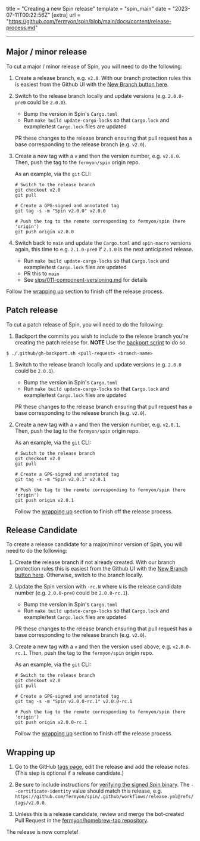 title = "Creating a new Spin release"
template = "spin_main"
date = "2023-07-11T00:22:56Z"
[extra]
url = "https://github.com/fermyon/spin/blob/main/docs/content/release-process.md"

---

## Major / minor release

To cut a major / minor release of Spin, you will need to do the following:

1. Create a release branch, e.g. `v2.0`. With our branch protection rules this is easiest from the Github UI with the [New Branch button here](https://github.com/fermyon/spin/branches).

1. Switch to the release branch locally and update versions (e.g. `2.0.0-pre0` could be `2.0.0`).
   - Bump the version in Spin's `Cargo.toml`
   - Run `make build update-cargo-locks` so that `Cargo.lock` and example/test `Cargo.lock` files are updated

   PR these changes to the release branch ensuring that pull request has a base corresponding to the release branch (e.g. `v2.0`).

1. Create a new tag with a `v` and then the version number, e.g. `v2.0.0`. Then, push the tag to the `fermyon/spin` origin repo.

    As an example, via the `git` CLI:

    ```
    # Switch to the release branch
    git checkout v2.0
    git pull

    # Create a GPG-signed and annotated tag
    git tag -s -m "Spin v2.0.0" v2.0.0

    # Push the tag to the remote corresponding to fermyon/spin (here 'origin')
    git push origin v2.0.0
    ```

1. Switch back to `main` and update the `Cargo.toml` and `spin-macro` versions again, this time to e.g. `2.1.0-pre0` if `2.1.0` is the next anticipated release.
   - Run `make build update-cargo-locks` so that `Cargo.lock` and example/test `Cargo.lock` files are updated
   - PR this to `main`
   - See [sips/011-component-versioning.md](sips/011-component-versioning.md)
     for details

Follow the [wrapping up](#wrapping-up) section to finish off the release process. 

## Patch release

To cut a patch release of Spin, you will need to do the following:

1. Backport the commits you wish to include to the release branch you're creating the patch release for. **NOTE** Use the [backport script](https://github.com/fermyon/spin/blob/main/.github/gh-backport.sh) to do so. 

```
$ ./.github/gh-backport.sh <pull-request> <branch-name>
```

1. Switch to the release branch locally and update versions (e.g. `2.0.0` could be `2.0.1`).
   - Bump the version in Spin's `Cargo.toml`
   - Run `make build update-cargo-locks` so that `Cargo.lock` and example/test `Cargo.lock` files are updated

   PR these changes to the release branch ensuring that pull request has a base corresponding to the release branch (e.g. `v2.0`).

1. Create a new tag with a `v` and then the version number, e.g. `v2.0.1`. Then, push the tag to the `fermyon/spin` origin repo.

    As an example, via the `git` CLI:

    ```
    # Switch to the release branch
    git checkout v2.0
    git pull

    # Create a GPG-signed and annotated tag
    git tag -s -m "Spin v2.0.1" v2.0.1

    # Push the tag to the remote corresponding to fermyon/spin (here 'origin')
    git push origin v2.0.1
    ```

    Follow the [wrapping up](#wrapping-up) section to finish off the release process.

## Release Candidate

To create a release candidate for a major/minor version of Spin, you will need to do the following:

1. Create the release branch if not already created. With our branch protection rules this is easiest from the Github UI with the [New Branch button here](https://github.com/fermyon/spin/branches). 
Otherwise, switch to the branch locally.

1. Update the Spin version with `-rc.N` where `N` is the release candidate number (e.g. `2.0.0-pre0` could be `2.0.0-rc.1`).
   - Bump the version in Spin's `Cargo.toml`
   - Run `make build update-cargo-locks` so that `Cargo.lock` and example/test `Cargo.lock` files are updated

   PR these changes to the release branch ensuring that pull request has a base corresponding to the release branch (e.g. `v2.0`).

1. Create a new tag with a `v` and then the version used above, e.g. `v2.0.0-rc.1`. Then, push the tag to the `fermyon/spin` origin repo.

    As an example, via the `git` CLI:

    ```
    # Switch to the release branch
    git checkout v2.0
    git pull

    # Create a GPG-signed and annotated tag
    git tag -s -m "Spin v2.0.0-rc.1" v2.0.0-rc.1

    # Push the tag to the remote corresponding to fermyon/spin (here 'origin')
    git push origin v2.0.0-rc.1
    ```

    Follow the [wrapping up](#wrapping-up) section to finish off the release process. 

## Wrapping up
1. Go to the GitHub [tags page](https://github.com/fermyon/spin/releases),
   edit the release and add the release notes. (This step is optional if a release candidate.)
   
1. Be sure to include instructions for
   [verifying the signed Spin binary](./sips/012-signing-spin-releases.md). The
   `--certificate-identity` value should match this release, e.g.
   `https://github.com/fermyon/spin/.github/workflows/release.yml@refs/tags/v2.0.0`.

1. Unless this is a release candidate, review and merge the bot-created Pull Request
   in the [fermyon/homebrew-tap repository](https://github.com/fermyon/homebrew-tap/).

The release is now complete!

[release action]: https://github.com/fermyon/spin/actions/workflows/release.yml

